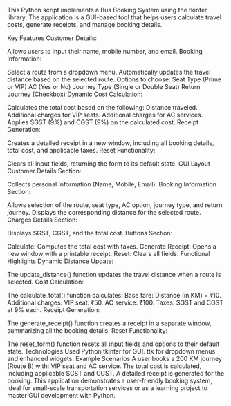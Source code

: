This Python script implements a Bus Booking System using the tkinter library. The application is a GUI-based tool that helps users calculate travel costs, generate receipts, and manage booking details.

Key Features
Customer Details:

Allows users to input their name, mobile number, and email.
Booking Information:

Select a route from a dropdown menu.
Automatically updates the travel distance based on the selected route.
Options to choose:
Seat Type (Prime or VIP)
AC (Yes or No)
Journey Type (Single or Double Seat)
Return Journey (Checkbox)
Dynamic Cost Calculation:

Calculates the total cost based on the following:
Distance traveled.
Additional charges for VIP seats.
Additional charges for AC services.
Applies SGST (9%) and CGST (9%) on the calculated cost.
Receipt Generation:

Creates a detailed receipt in a new window, including all booking details, total cost, and applicable taxes.
Reset Functionality:

Clears all input fields, returning the form to its default state.
GUI Layout
Customer Details Section:

Collects personal information (Name, Mobile, Email).
Booking Information Section:

Allows selection of the route, seat type, AC option, journey type, and return journey.
Displays the corresponding distance for the selected route.
Charges Details Section:

Displays SGST, CGST, and the total cost.
Buttons Section:

Calculate: Computes the total cost with taxes.
Generate Receipt: Opens a new window with a printable receipt.
Reset: Clears all fields.
Functional Highlights
Dynamic Distance Update:

The update_distance() function updates the travel distance when a route is selected.
Cost Calculation:

The calculate_total() function calculates:
Base fare: Distance (in KM) × ₹10.
Additional charges:
VIP seat: ₹50.
AC service: ₹100.
Taxes: SGST and CGST at 9% each.
Receipt Generation:

The generate_receipt() function creates a receipt in a separate window, summarizing all the booking details.
Reset Functionality:

The reset_form() function resets all input fields and options to their default state.
Technologies Used
Python
tkinter for GUI.
ttk for dropdown menus and enhanced widgets.
Example Scenarios
A user books a 200 KM journey (Route B) with:
VIP seat and AC service.
The total cost is calculated, including applicable SGST and CGST.
A detailed receipt is generated for the booking.
This application demonstrates a user-friendly booking system, ideal for small-scale transportation services or as a learning project to master GUI development with Python.
